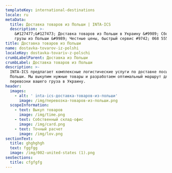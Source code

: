 ```yaml
---
templateKey: international-destinations
locale: ru
metaData:
  title: Доставка товаров из Польши | INTA-ICS
  description: >-
    &#127477;&#127473; Доставка товаров из Польши в Украину &#9989; Сборные
    грузы из Польши &#9989; Честные цены, быстрый сервис #9742; 068 555
title: Доставка товаров из Польши
name: dostavka-tovarov-iz-polshi
localeKey: dostavka-tovariv-z-polschi
crumbLabelParent: Доставка из Польши
crumbLabel: Доставка товаров из Польши
description: >-
  INTA-ICS предлагает комплексные логистические услуги по доставке посылок из
  Польши. Мы выкупим нужные товары и разработаем оптимальный маршрут для быстрой
  перевозки вашего груза в Украину.
header:
  images:
    - alt: ' inta-ics-доставка-товаров-из-польши'
      image: /img/перевозка-товаров-из-польши.png
  scopeInformation:
    - text: Выкуп товаров
      image: /img/time.png
    - text: Собственный склад-офис
      image: /img/card.png
    - text: Точный расчет
      image: /img/lov.png
sectionText:
  title: ghghghgh
  text: fggfgg
  image: /img/002-united-states (1).png
seoSections:
  title: cfgfgfg
---
```

